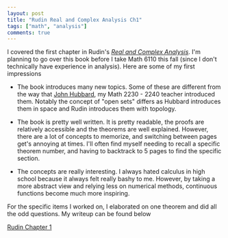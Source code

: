 ```yaml
---
layout: post
title: "Rudin Real and Complex Analysis Ch1"
tags: ["math", "analysis"]
comments: true
---
```


I covered the first chapter in Rudin's [*Real and Complex Analysis*](https://www.mheducation.com/highered/product/real-complex-analysis-rudin/M0070542341.html). I'm planning to go over this book before I take Math 6110 this fall (since I don't technically have experience in analysis). Here are some of my first impressions

* The book introduces many new topics. Some of these are different from the way that [John Hubbard](http://www.math.cornell.edu/~hubbard/), my Math 2230 - 2240 teacher introduced them. Notably the concept of "open sets" differs as Hubbard introduces them in space and Rudin introduces them with topology. 

* The book is pretty well written. It is pretty readable, the proofs are relatively accessible and the theorems are well explained. However, there are a lot of concepts to memorize, and switching between pages get's annoying at times. I'll often find myself needing to recall a specific theorem number, and having to backtrack to 5 pages to find the specific section.

* The concepts are really interesting. I always hated calculus in high school because it always felt really bashy to me. However, by taking a more abstract view and relying less on numerical methods, continuous functions become much more inspiring. 

For the specific items I worked on, I elaborated on one theorem and did all the odd questions. My writeup can be found below 

[Rudin Chapter 1](../pdfs/rudin_rc_analysis/Rudin_Ch1.pdf)